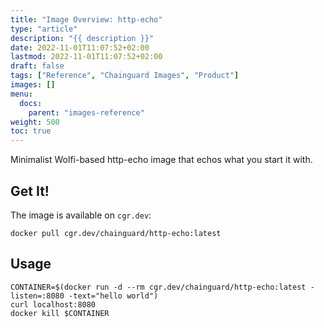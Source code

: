 ```yaml
---
title: "Image Overview: http-echo"
type: "article"
description: "{{ description }}"
date: 2022-11-01T11:07:52+02:00
lastmod: 2022-11-01T11:07:52+02:00
draft: false
tags: ["Reference", "Chainguard Images", "Product"]
images: []
menu:
  docs:
    parent: "images-reference"
weight: 500
toc: true
---
```




Minimalist Wolfi-based http-echo image that echos what you start it with.

## Get It!

The image is available on `cgr.dev`:

```
docker pull cgr.dev/chainguard/http-echo:latest
```

## Usage

```
CONTAINER=$(docker run -d --rm cgr.dev/chainguard/http-echo:latest -listen=:8080 -text="hello world")
curl localhost:8080
docker kill $CONTAINER
```

